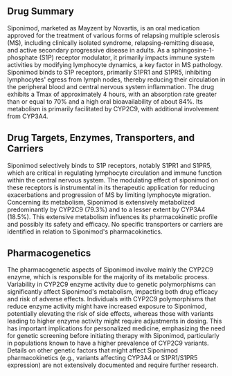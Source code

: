 ## Drug Summary
Siponimod, marketed as Mayzent by Novartis, is an oral medication approved for the treatment of various forms of relapsing multiple sclerosis (MS), including clinically isolated syndrome, relapsing-remitting disease, and active secondary progressive disease in adults. As a sphingosine-1-phosphate (S1P) receptor modulator, it primarily impacts immune system activities by modifying lymphocyte dynamics, a key factor in MS pathology. Siponimod binds to S1P receptors, primarily S1PR1 and S1PR5, inhibiting lymphocytes' egress from lymph nodes, thereby reducing their circulation in the peripheral blood and central nervous system inflammation. The drug exhibits a Tmax of approximately 4 hours, with an absorption rate greater than or equal to 70% and a high oral bioavailability of about 84%. Its metabolism is primarily facilitated by CYP2C9, with additional involvement from CYP3A4.

## Drug Targets, Enzymes, Transporters, and Carriers
Siponimod selectively binds to S1P receptors, notably S1PR1 and S1PR5, which are critical in regulating lymphocyte circulation and immune function within the central nervous system. The modulating effect of siponimod on these receptors is instrumental in its therapeutic application for reducing exacerbations and progression of MS by limiting lymphocyte migration. Concerning its metabolism, Siponimod is extensively metabolized predominantly by CYP2C9 (79.3%) and to a lesser extent by CYP3A4 (18.5%). This extensive metabolism influences its pharmacokinetic profile and possibly its safety and efficacy. No specific transporters or carriers are identified in relation to Siponimod's pharmacokinetics.

## Pharmacogenetics
The pharmacogenetic aspects of Siponimod involve mainly the CYP2C9 enzyme, which is responsible for the majority of its metabolic process. Variability in CYP2C9 enzyme activity due to genetic polymorphisms can significantly affect Siponimod's metabolism, impacting both drug efficacy and risk of adverse effects. Individuals with CYP2C9 polymorphisms that reduce enzyme activity might have increased exposure to Siponimod, potentially elevating the risk of side effects, whereas those with variants leading to higher enzyme activity might require adjustments in dosing. This has important implications for personalized medicine, emphasizing the need for genetic screening before initiating therapy with Siponimod, particularly in populations known to have a higher prevalence of CYP2C9 variants. Details on other genetic factors that might affect Siponimod pharmacokinetics (e.g., variants affecting CYP3A4 or S1PR1/S1PR5 expression) are not extensively documented and require further research.